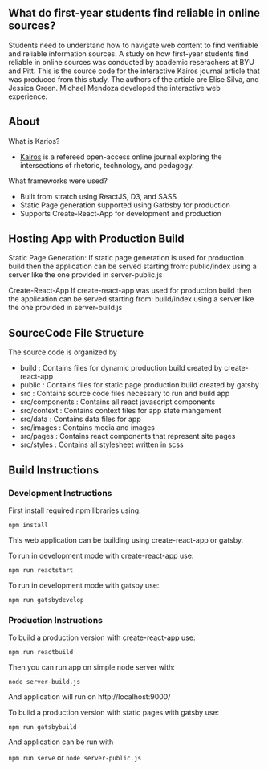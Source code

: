 
## What do first-year students find reliable in online sources?

Students need to understand how to navigate web content to find verifiable and reliable information sources. A study on how first-year students find reliable in online sources was conducted by academic reserachers at BYU and Pitt. This is the source code for the interactive Kairos journal article that was produced from this study. The authors of the article are Elise Silva, and Jessica Green. Michael Mendoza developed the interactive web experience.

## About 

What is Karios?
- [Kairos](http://kairos.technorhetoric.net/) is a refereed open-access online journal exploring the intersections of rhetoric, technology, and pedagogy.

What frameworks were used?
- Built from stratch using ReactJS, D3, and SASS
- Static Page generation supported using Gatbsby for production 
- Supports Create-React-App for development and production

## Hosting App with Production Build

Static Page Generation:
If static page generation is used for production build then the application can be served starting from: public/index using a server like the one provided in server-public.js

Create-React-App
If create-react-app was used for production build then the application can be served starting from: build/index using a server like the one provided in server-build.js

## SourceCode File Structure

The source code is organized by 

- build : Contains files for dynamic production build created by create-react-app
- public : Contains files for static page production build created by gatsby
- src : Contains source code files necessary to run and build app
- src/components : Contains all react javascript components
- src/context : Contains context files for app state mangement
- src/data : Contains data files for app
- src/images : Contains media and images
- src/pages : Contains react components that represent site pages
- src/styles : Contains all stylesheet written in scss 

## Build Instructions 

### Development Instructions

First install required npm libraries using:

`npm install` 

This web application can be building using create-react-app or gatsby.

To run in development mode with create-react-app use:

`npm run reactstart`

To run in development mode with gatsby use:

`npm run gatsbydevelop`


### Production Instructions

To build a production version with create-react-app use:

`npm run reactbuild`

Then you can run app on simple node server with:

`node server-build.js`

And application will run on http://localhost:9000/

To build a production version with static pages with gatsby use:

`npm run gatsbybuild`

And application can be run with 

`npm run serve` or `node server-public.js`